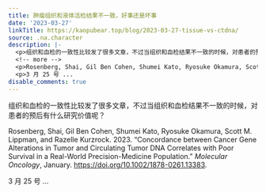 ```yaml
---
title: 肿瘤组织和液体活检结果不一致，好事还是坏事
date: '2023-03-27'
linkTitle: https://kaopubear.top/blog/2023-03-27-tissue-vs-ctdna/
source: .na.character
description: |-
  <p>组织和血检的一致性比较发了很多文章，不过当组织和血检结果不一致的时候，对患者的预后有什么研究价值呢？</p>
  <!-- more -->
  <p>Rosenberg, Shai, Gil Ben Cohen, Shumei Kato, Ryosuke Okamura, Scott M. Lippman, and Razelle Kurzrock. 2023. “Concordance between Cancer Gene Alterations in Tumor and Circulating Tumor DNA Correlates with Poor Survival in a Real-World Precision-Medicine Population.” <em>Molecular Oncology</em>, January. <a href="https://doi.org/10.1002/1878-0261.13383">https://doi.org/10.1002/1878-0261.13383</a>.</p>
  <p>3 月 25 号 ...
disable_comments: true
---
```

<p>组织和血检的一致性比较发了很多文章，不过当组织和血检结果不一致的时候，对患者的预后有什么研究价值呢？</p>
<!-- more -->
<p>Rosenberg, Shai, Gil Ben Cohen, Shumei Kato, Ryosuke Okamura, Scott M. Lippman, and Razelle Kurzrock. 2023. “Concordance between Cancer Gene Alterations in Tumor and Circulating Tumor DNA Correlates with Poor Survival in a Real-World Precision-Medicine Population.” <em>Molecular Oncology</em>, January. <a href="https://doi.org/10.1002/1878-0261.13383">https://doi.org/10.1002/1878-0261.13383</a>.</p>
<p>3 月 25 号 ...
